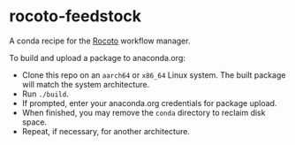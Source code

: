 # rocoto-feedstock

A conda recipe for the [Rocoto](https://github.com/NOAA-GSL/rocoto) workflow manager.

To build and upload a package to anaconda.org:

- Clone this repo on an `aarch64` or `x86_64` Linux system. The built package will match the system architecture.
- Run `./build`.
- If prompted, enter your anaconda.org credentials for package upload.
- When finished, you may remove the `conda` directory to reclaim disk space.
- Repeat, if necessary, for another architecture.
